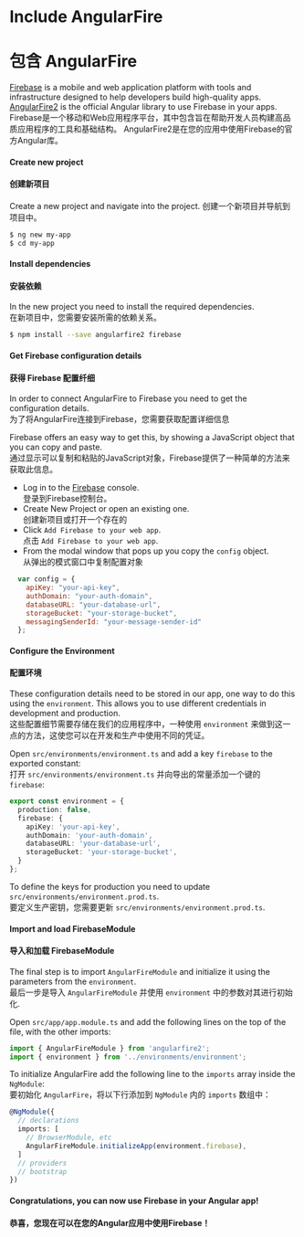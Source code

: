 # Include AngularFire
# 包含 AngularFire

[Firebase](https://firebase.google.com/) is a mobile and web application platform with tools and infrastructure designed
to help developers build high-quality apps. [AngularFire2](https://github.com/angular/angularfire2) is the official
Angular library to use Firebase in your apps.  
Firebase是一个移动和Web应用程序平台，其中包含旨在帮助开发人员构建高品质应用程序的工具和基础结构。 AngularFire2是在您的应用中使用Firebase的官方Angular库。

#### Create new project
#### 创建新项目

Create a new project and navigate into the project.
创建一个新项目并导航到项目中。

```bash
$ ng new my-app
$ cd my-app
```

#### Install dependencies
#### 安装依赖

In the new project you need to install the required dependencies.  
在新项目中，您需要安装所需的依赖关系。

```bash
$ npm install --save angularfire2 firebase
```

#### Get Firebase configuration details
#### 获得 Firebase 配置纤细

In order to connect AngularFire to Firebase you need to get the configuration details.  
为了将AngularFire连接到Firebase，您需要获取配置详细信息

Firebase offers an easy way to get this, by showing a JavaScript object that you can copy and paste.  
通过显示可以复制和粘贴的JavaScript对象，Firebase提供了一种简单的方法来获取此信息。

- Log in to the [Firebase](https://firebase.google.com) console.  
  登录到Firebase控制台。
- Create New Project or open an existing one.  
  创建新项目或打开一个存在的
- Click `Add Firebase to your web app`.  
  点击 `Add Firebase to your web app`.
- From the modal window that pops up you copy the `config` object.  
  从弹出的模式窗口中复制配置对象

```javascript
  var config = {
    apiKey: "your-api-key",
    authDomain: "your-auth-domain",
    databaseURL: "your-database-url",
    storageBucket: "your-storage-bucket",
    messagingSenderId: "your-message-sender-id"
  };
```

#### Configure the Environment
#### 配置环境

These configuration details need to be stored in our app, one way to do this using the `environment`. This allows you to
use different credentials in development and production.  
这些配置细节需要存储在我们的应用程序中，一种使用 `environment` 来做到这一点的方法，这使您可以在开发和生产中使用不同的凭证。 

Open `src/environments/environment.ts` and add a key `firebase` to the exported constant:  
打开 `src/environments/environment.ts` 并向导出的常量添加一个键的 `firebase`:

```typescript
export const environment = {
  production: false,
  firebase: {
    apiKey: 'your-api-key',
    authDomain: 'your-auth-domain',
    databaseURL: 'your-database-url',
    storageBucket: 'your-storage-bucket',
  }
};
```

To define the keys for production you need to update
 `src/environments/environment.prod.ts`.  
 要定义生产密钥，您需要更新 `src/environments/environment.prod.ts`. 

#### Import and load FirebaseModule
#### 导入和加载 FirebaseModule

The final step is to import `AngularFireModule` and initialize it using the parameters from the `environment`.  
最后一步是导入 `AngularFireModule` 并使用 `environment` 中的参数对其进行初始化.

Open `src/app/app.module.ts` and add the following lines on the top of the file, with the other imports:

```typescript
import { AngularFireModule } from 'angularfire2';
import { environment } from '../environments/environment';
```

To initialize AngularFire add the following line to the `imports` array inside the `NgModule`:  
要初始化 `AngularFire`，将以下行添加到 `NgModule` 内的 `imports` 数组中：

```typescript
@NgModule({
  // declarations
  imports: [
    // BrowserModule, etc
    AngularFireModule.initializeApp(environment.firebase),
  ]
  // providers
  // bootstrap
})
```

#### Congratulations, you can now use Firebase in your Angular app!  
#### 恭喜，您现在可以在您的Angular应用中使用Firebase！
